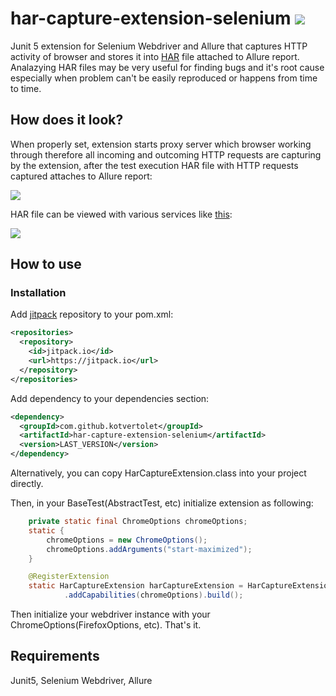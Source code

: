 # har-capture-extension-selenium [![](https://jitpack.io/v/kotvertolet/har-capture-extension-selenium.svg)](https://jitpack.io/#kotvertolet/har-capture-extension-selenium)

Junit 5 extension for Selenium Webdriver and Allure that captures HTTP activity of browser and stores it into [HAR](https://en.wikipedia.org/wiki/HAR_(file_format)) file attached to Allure report. Analazying HAR files may be very useful for finding bugs and it's root cause especially when problem can't be easily reproduced or happens from time to time.

## How does it look?

When properly set, extension starts proxy server which browser working through therefore all incoming and outcoming HTTP requests are capturing by the extension, after the test execution HAR file with HTTP requests captured attaches to Allure report:

![](https://github.com/kotvertolet/har-collector-junit5-extension/blob/master/screenshots/har_allure_report.jpg)

HAR file can be viewed with various services like [this](http://www.softwareishard.com/har/viewer/):

![](https://github.com/kotvertolet/har-collector-junit5-extension/blob/master/screenshots/har_viewer_screenshot.jpg)

## How to use

### Installation
Add [jitpack](https://jitpack.io/) repository to your pom.xml:
```xml	
<repositories>
  <repository>
    <id>jitpack.io</id>
    <url>https://jitpack.io</url>
  </repository>
</repositories>
```
Add dependency to your dependencies section:
```xml
<dependency>
  <groupId>com.github.kotvertolet</groupId>
  <artifactId>har-capture-extension-selenium</artifactId>
  <version>LAST_VERSION</version>
</dependency>
```
Alternatively, you can copy HarCaptureExtension.class into your project directly.

Then, in your BaseTest(AbstractTest, etc) initialize extension as following:
```java
    private static final ChromeOptions chromeOptions;
    static {
        chromeOptions = new ChromeOptions();
        chromeOptions.addArguments("start-maximized");
    }

    @RegisterExtension
    static HarCaptureExtension harCaptureExtension = HarCaptureExtension.builder()
            .addCapabilities(chromeOptions).build();
```
Then initialize your webdriver instance with your ChromeOptions(FirefoxOptions, etc). That's it.

## Requirements
Junit5, Selenium Webdriver, Allure
